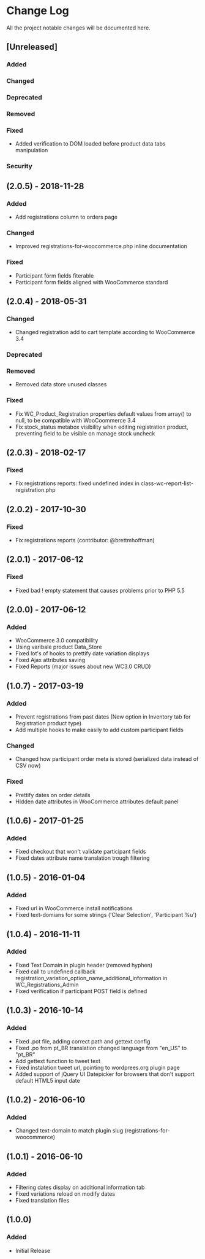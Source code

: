 # Change Log
All the project notable changes will be documented here.

## [Unreleased]
### Added
### Changed
### Deprecated
### Removed
### Fixed
- Added verification to DOM loaded before product data tabs manipulation
### Security

## (2.0.5) - 2018-11-28
### Added
- Add registrations column to orders page
### Changed
- Improved registrations-for-woocommerce.php inline documentation
### Fixed
- Participant form fields fiterable
- Participant form fields aligned with WooCommerce standard

## (2.0.4) - 2018-05-31
### Changed
- Changed registration add to cart template according to WooCommerce 3.4
### Deprecated
### Removed
- Removed data store unused classes
### Fixed
- Fix WC_Product_Registration properties default values from array() to null, to be compatible with WooCoommerce 3.4
- Fix stock_status metabox visibility when editing registration product, preventing field to be visible on manage stock uncheck

## (2.0.3) - 2018-02-17
### Fixed
- Fix registrations reports: fixed undefined index in class-wc-report-list-registration.php

## (2.0.2) - 2017-10-30
### Fixed
- Fix registrations reports (contributor: @brettmhoffman)

## (2.0.1) - 2017-06-12
### Fixed
- Fixed bad ! empty statement that causes problems prior to PHP 5.5

## (2.0.0) - 2017-06-12
### Added
- WooCommerce 3.0 compatibility
- Using varibale product Data_Store
- Fixed lot's of hooks to prettify date variation displays
- Fixed Ajax attributes saving
- Fixed Reports (major issues about new WC3.0 CRUD)

## (1.0.7) - 2017-03-19
### Added
- Prevent registrations from past dates (New option in Inventory tab for Registration product type)
- Add multiple hooks to make easily to add custom participant fields
### Changed
- Changed how participant order meta is stored (serialized data instead of CSV now)
### Fixed
- Prettify dates on order details
- Hidden date attributes in WooCommerce attributes default panel

## (1.0.6) - 2017-01-25
### Added
- Fixed checkout that won't validate participant fields
- Fixed dates attribute name translation trough filtering

## (1.0.5) - 2016-01-04
### Added
- Fixed url in WooCommerce install notifications
- Fixed text-domians for some strings ('Clear Selection', 'Participant %u')

## (1.0.4) - 2016-11-11
### Added
- Fixed Text Domain in plugin header (removed hyphen)
- Fixed call to undefined callback registration_variation_option_name_additional_information in WC_Registrations_Admin
- Fixed verification if participant POST field is defined

## (1.0.3) - 2016-10-14
### Added
- Fixed .pot file, adding correct path and gettext config
- Fixed .po from pt_BR translation changed language from "en_US" to "pt_BR"
- Add gettext function to tweet text
- Fixed instalation tweet url, pointing to wordprees.org plugin page
- Added support of jQuery UI Datepicker for browsers that don't support default HTML5 input date

## (1.0.2) - 2016-06-10
### Added
- Changed text-domain to match plugin slug (registrations-for-woocommerce)

## (1.0.1) - 2016-06-10
### Added
- Filtering dates display on additional information tab
- Fixed variations reload on modify dates
- Fixed translation files

## (1.0.0)
### Added
- Initial Release

[2.0.4]: https://github.com/HasteDesign/Registrations-for-WooCommerce/releases/tag/v2.0.4
[2.0.3]: https://github.com/HasteDesign/Registrations-for-WooCommerce/releases/tag/v2.0.3
[2.0.2]: https://github.com/HasteDesign/Registrations-for-WooCommerce/releases/tag/v2.0.2
[2.0.1]: https://github.com/HasteDesign/Registrations-for-WooCommerce/releases/tag/v2.0.1
[2.0.0]: https://github.com/HasteDesign/Registrations-for-WooCommerce/releases/tag/v2.0.0
[1.0.7]: https://github.com/HasteDesign/Registrations-for-WooCommerce/releases/tag/v1.0.7
[1.0.6]: https://github.com/HasteDesign/Registrations-for-WooCommerce/releases/tag/v1.0.6
[1.0.5]: https://github.com/HasteDesign/Registrations-for-WooCommerce/releases/tag/v1.0.5
[1.0.4]: https://github.com/HasteDesign/Registrations-for-WooCommerce/releases/tag/v1.0.4
[1.0.3]: https://github.com/HasteDesign/Registrations-for-WooCommerce/releases/tag/v1.0.3
[1.0.2]: https://github.com/HasteDesign/Registrations-for-WooCommerce/releases/tag/v1.0.2
[1.0.1]: https://github.com/HasteDesign/Registrations-for-WooCommerce/releases/tag/v1.0.1
[1.0.0]: https://github.com/HasteDesign/Registrations-for-WooCommerce/releases/tag/v1.0.0
